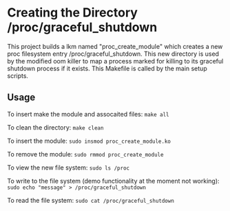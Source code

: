 # Creating the Directory /proc/graceful_shutdown
This project builds a lkm named "proc_create_module" which creates a new proc filesystem entry /proc/graceful_shutdown. This new directory is used by the modified oom killer to map a process marked for killing to its graceful shutdown process if it exists. This Makefile is called by the main setup scripts.

## Usage
To insert make the module and assocaited files:
       ```make all```
       
To clean the directory:
       ```make clean```

To insert the module:
        ```sudo insmod proc_create_module.ko```

To remove the module:
        ```sudo rmmod proc_create_module```

To view the new file system:
        ```sudo ls /proc```

To write to the file system (demo functionality at the moment not working):
        ```sudo echo "message" > /proc/graceful_shutdown```

To read the file system:
        ```sudo cat /proc/graceful_shutdown```

